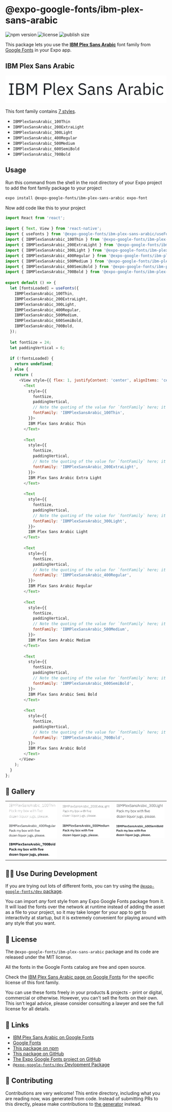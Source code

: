 # @expo-google-fonts/ibm-plex-sans-arabic

![npm version](https://flat.badgen.net/npm/v/@expo-google-fonts/ibm-plex-sans-arabic)
![license](https://flat.badgen.net/github/license/expo/google-fonts)
![publish size](https://flat.badgen.net/packagephobia/install/@expo-google-fonts/ibm-plex-sans-arabic)

This package lets you use the [**IBM Plex Sans Arabic**](https://fonts.google.com/specimen/IBM+Plex+Sans+Arabic) font family from [Google Fonts](https://fonts.google.com/) in your Expo app.

## IBM Plex Sans Arabic

![IBM Plex Sans Arabic](./font-family.png)

This font family contains [7 styles](#-gallery).

- `IBMPlexSansArabic_100Thin`
- `IBMPlexSansArabic_200ExtraLight`
- `IBMPlexSansArabic_300Light`
- `IBMPlexSansArabic_400Regular`
- `IBMPlexSansArabic_500Medium`
- `IBMPlexSansArabic_600SemiBold`
- `IBMPlexSansArabic_700Bold`

## Usage

Run this command from the shell in the root directory of your Expo project to add the font family package to your project
```sh
expo install @expo-google-fonts/ibm-plex-sans-arabic expo-font
```

Now add code like this to your project
```js
import React from 'react';

import { Text, View } from 'react-native';
import { useFonts } from '@expo-google-fonts/ibm-plex-sans-arabic/useFonts';
import { IBMPlexSansArabic_100Thin } from '@expo-google-fonts/ibm-plex-sans-arabic/100Thin';
import { IBMPlexSansArabic_200ExtraLight } from '@expo-google-fonts/ibm-plex-sans-arabic/200ExtraLight';
import { IBMPlexSansArabic_300Light } from '@expo-google-fonts/ibm-plex-sans-arabic/300Light';
import { IBMPlexSansArabic_400Regular } from '@expo-google-fonts/ibm-plex-sans-arabic/400Regular';
import { IBMPlexSansArabic_500Medium } from '@expo-google-fonts/ibm-plex-sans-arabic/500Medium';
import { IBMPlexSansArabic_600SemiBold } from '@expo-google-fonts/ibm-plex-sans-arabic/600SemiBold';
import { IBMPlexSansArabic_700Bold } from '@expo-google-fonts/ibm-plex-sans-arabic/700Bold';

export default () => {
  let [fontsLoaded] = useFonts({
    IBMPlexSansArabic_100Thin,
    IBMPlexSansArabic_200ExtraLight,
    IBMPlexSansArabic_300Light,
    IBMPlexSansArabic_400Regular,
    IBMPlexSansArabic_500Medium,
    IBMPlexSansArabic_600SemiBold,
    IBMPlexSansArabic_700Bold,
  });

  let fontSize = 24;
  let paddingVertical = 6;

  if (!fontsLoaded) {
    return undefined;
  } else {
    return (
      <View style={{ flex: 1, justifyContent: 'center', alignItems: 'center' }}>
        <Text
          style={{
            fontSize,
            paddingVertical,
            // Note the quoting of the value for `fontFamily` here; it expects a string!
            fontFamily: 'IBMPlexSansArabic_100Thin',
          }}>
          IBM Plex Sans Arabic Thin
        </Text>

        <Text
          style={{
            fontSize,
            paddingVertical,
            // Note the quoting of the value for `fontFamily` here; it expects a string!
            fontFamily: 'IBMPlexSansArabic_200ExtraLight',
          }}>
          IBM Plex Sans Arabic Extra Light
        </Text>

        <Text
          style={{
            fontSize,
            paddingVertical,
            // Note the quoting of the value for `fontFamily` here; it expects a string!
            fontFamily: 'IBMPlexSansArabic_300Light',
          }}>
          IBM Plex Sans Arabic Light
        </Text>

        <Text
          style={{
            fontSize,
            paddingVertical,
            // Note the quoting of the value for `fontFamily` here; it expects a string!
            fontFamily: 'IBMPlexSansArabic_400Regular',
          }}>
          IBM Plex Sans Arabic Regular
        </Text>

        <Text
          style={{
            fontSize,
            paddingVertical,
            // Note the quoting of the value for `fontFamily` here; it expects a string!
            fontFamily: 'IBMPlexSansArabic_500Medium',
          }}>
          IBM Plex Sans Arabic Medium
        </Text>

        <Text
          style={{
            fontSize,
            paddingVertical,
            // Note the quoting of the value for `fontFamily` here; it expects a string!
            fontFamily: 'IBMPlexSansArabic_600SemiBold',
          }}>
          IBM Plex Sans Arabic Semi Bold
        </Text>

        <Text
          style={{
            fontSize,
            paddingVertical,
            // Note the quoting of the value for `fontFamily` here; it expects a string!
            fontFamily: 'IBMPlexSansArabic_700Bold',
          }}>
          IBM Plex Sans Arabic Bold
        </Text>
      </View>
    );
  }
};

```

## 🔡 Gallery


||||
|-|-|-|
|![IBMPlexSansArabic_100Thin](.//100Thin/IBMPlexSansArabic_100Thin.ttf.png)|![IBMPlexSansArabic_200ExtraLight](.//200ExtraLight/IBMPlexSansArabic_200ExtraLight.ttf.png)|![IBMPlexSansArabic_300Light](.//300Light/IBMPlexSansArabic_300Light.ttf.png)||
|![IBMPlexSansArabic_400Regular](.//400Regular/IBMPlexSansArabic_400Regular.ttf.png)|![IBMPlexSansArabic_500Medium](.//500Medium/IBMPlexSansArabic_500Medium.ttf.png)|![IBMPlexSansArabic_600SemiBold](.//600SemiBold/IBMPlexSansArabic_600SemiBold.ttf.png)||
|![IBMPlexSansArabic_700Bold](.//700Bold/IBMPlexSansArabic_700Bold.ttf.png)||||


## 👩‍💻 Use During Development

If you are trying out lots of different fonts, you can try using the [`@expo-google-fonts/dev` package](https://github.com/freeboub/google-fonts/tree/master/font-packages/dev#readme).

You can import *any* font style from any Expo Google Fonts package from it. It will load the fonts
over the network at runtime instead of adding the asset as a file to your project, so it may take longer
for your app to get to interactivity at startup, but it is extremely convenient
for playing around with any style that you want.

## 📖 License

The `@expo-google-fonts/ibm-plex-sans-arabic` package and its code are released under the MIT license.

All the fonts in the Google Fonts catalog are free and open source.

Check the [IBM Plex Sans Arabic page on Google Fonts](https://fonts.google.com/specimen/IBM+Plex+Sans+Arabic) for the specific license of this font family.

You can use these fonts freely in your products & projects - print or digital, commercial or otherwise. However, you can't sell the fonts on their own. This isn't legal advice, please consider consulting a lawyer and see the full license for all details.

## 🔗 Links

- [IBM Plex Sans Arabic on Google Fonts](https://fonts.google.com/specimen/IBM+Plex+Sans+Arabic)
- [Google Fonts](https://fonts.google.com/)
- [This package on npm](https://www.npmjs.com/package/@expo-google-fonts/ibm-plex-sans-arabic)
- [This package on GitHub](https://github.com/freeboub/google-fonts/tree/master/font-packages/ibm-plex-sans-arabic)
- [The Expo Google Fonts project on GitHub](https://github.com/freeboub/google-fonts)
- [`@expo-google-fonts/dev` Devlopment Package](https://github.com/freeboub/google-fonts/tree/master/font-packages/dev)

## 🤝 Contributing

Contributions are very welcome! This entire directory, including what you are reading now, was generated from code. Instead of submitting PRs to this directly, please make contributions to [the generator](https://github.com/freeboub/google-fonts/tree/master/packages/generator) instead.

